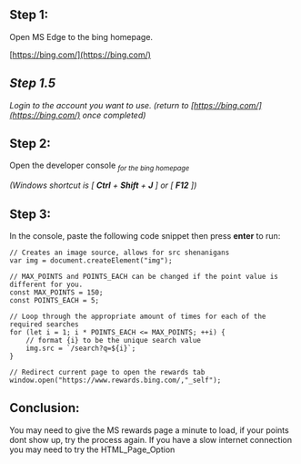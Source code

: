 ## Step 1:
Open MS Edge to the bing homepage.

[https://bing.com/](https://bing.com/)

## *Step 1.5*
*Login to the account you want to use. (return to [https://bing.com/](https://bing.com/) once completed)*

## Step 2:
Open the developer console *<sub>for the bing homepage</sub>*

*(Windows shortcut is [ __Ctrl__ + __Shift__ + __J__ ] or [ __F12__ ])*

## Step 3:
In the console, paste the following code snippet then press __enter__ to run:
```
// Creates an image source, allows for src shenanigans
var img = document.createElement("img");

// MAX_POINTS and POINTS_EACH can be changed if the point value is different for you.
const MAX_POINTS = 150;
const POINTS_EACH = 5;

// Loop through the appropriate amount of times for each of the required searches
for (let i = 1; i * POINTS_EACH <= MAX_POINTS; ++i) {
    // format {i} to be the unique search value
    img.src = `/search?q=${i}`;
}

// Redirect current page to open the rewards tab
window.open("https://www.rewards.bing.com/,"_self");
```

## Conclusion:
You may need to give the MS rewards page a minute to load, if your points dont show up, try the process again. 
If you have a slow internet connection you may need to try the HTML_Page_Option
